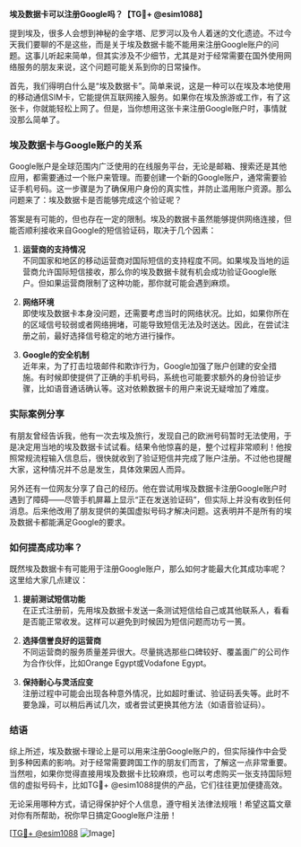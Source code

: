 **埃及数据卡可以注册Google吗？【TG💪+ @esim1088】**

提到埃及，很多人会想到神秘的金字塔、尼罗河以及令人着迷的文化遗迹。不过今天我们要聊的不是这些，而是关于埃及数据卡能不能用来注册Google账户的问题。这事儿听起来简单，但其实涉及不少细节，尤其是对于经常需要在国外使用网络服务的朋友来说，这个问题可能关系到你的日常操作。

首先，我们得明白什么是“埃及数据卡”。简单来说，这是一种可以在埃及本地使用的移动通信SIM卡，它能提供互联网接入服务。如果你在埃及旅游或工作，有了这张卡，你就能轻松上网了。但是，当你想用这张卡来注册Google账户时，事情就没那么简单了。

### 埃及数据卡与Google账户的关系

Google账户是全球范围内广泛使用的在线服务平台，无论是邮箱、搜索还是其他应用，都需要通过一个账户来管理。而要创建一个新的Google账户，通常需要验证手机号码。这一步骤是为了确保用户身份的真实性，并防止滥用账户资源。那么问题来了：埃及数据卡是否能够完成这个验证呢？

答案是有可能的，但也存在一定的限制。埃及的数据卡虽然能够提供网络连接，但能否顺利接收来自Google的短信验证码，取决于几个因素：

1. **运营商的支持情况**  
   不同国家和地区的移动运营商对国际短信的支持程度不同。如果埃及当地的运营商允许国际短信接收，那么你的埃及数据卡就有机会成功验证Google账户。但如果运营商限制了这种功能，那你就可能会遇到麻烦。

2. **网络环境**  
 即使埃及数据卡本身没问题，还需要考虑当时的网络状况。比如，如果你所在的区域信号较弱或者网络拥堵，可能导致短信无法及时送达。因此，在尝试注册之前，最好选择信号稳定的地方进行操作。

3. **Google的安全机制**  
近年来，为了打击垃圾邮件和欺诈行为，Google加强了账户创建的安全措施。有时候即使提供了正确的手机号码，系统也可能要求额外的身份验证步骤，比如语音通话确认等。这对依赖数据卡的用户来说无疑增加了难度。

### 实际案例分享

有朋友曾经告诉我，他有一次去埃及旅行，发现自己的欧洲号码暂时无法使用，于是决定用当地的埃及数据卡试试看。结果令他惊喜的是，整个过程非常顺利！他按照常规流程输入信息后，很快就收到了验证短信并完成了账户注册。不过他也提醒大家，这种情况并不总是发生，具体效果因人而异。

另外还有一位网友分享了自己的经历。他在尝试用埃及数据卡注册Google账户时遇到了障碍——尽管手机屏幕上显示“正在发送验证码”，但实际上并没有收到任何消息。后来他改用了朋友提供的美国虚拟号码才解决问题。这表明并不是所有的埃及数据卡都能满足Google的要求。

### 如何提高成功率？

既然埃及数据卡有可能用于注册Google账户，那么如何才能最大化其成功率呢？这里给大家几点建议：

1. **提前测试短信功能**  
 在正式注册前，先用埃及数据卡发送一条测试短信给自己或其他联系人，看看是否能正常收发。这样可以避免到时候因为短信问题而功亏一篑。

2. **选择信誉良好的运营商**  
 不同运营商的服务质量差异很大。尽量挑选那些口碑较好、覆盖面广的公司作为合作伙伴，比如Orange Egypt或Vodafone Egypt。

3. **保持耐心与灵活应变**  
 注册过程中可能会出现各种意外情况，比如超时重试、验证码丢失等。此时不要急躁，可以稍后再试几次，或者尝试更换其他方法（如语音验证码）。

### 结语

综上所述，埃及数据卡理论上是可以用来注册Google账户的，但实际操作中会受到多种因素的影响。对于经常需要跨国工作的朋友们而言，了解这一点非常重要。当然啦，如果你觉得直接用埃及数据卡比较麻烦，也可以考虑购买一张支持国际短信的虚拟号码卡，比如TG💪+ @esim1088提供的产品，它们往往更加便捷高效。

无论采用哪种方式，请记得保护好个人信息，遵守相关法律法规哦！希望这篇文章对你有所帮助，祝你早日搞定Google账户注册！

[[TG💪+ @esim1088](https://t.me/s/esim1088) ![Image](https://i.postimg.cc/4NQfJmqS/Snipaste-2025-05-13-00-14-12.png)]